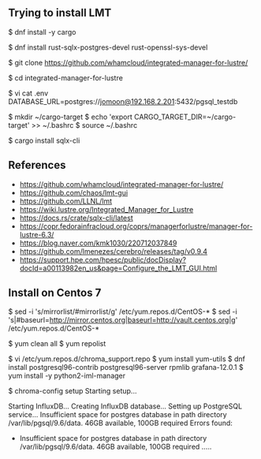 ## Trying to install LMT

$ dnf install -y cargo

$ dnf install rust-sqlx-postgres-devel rust-openssl-sys-devel

$ git clone https://github.com/whamcloud/integrated-manager-for-lustre/

$ cd integrated-manager-for-lustre

$ vi cat .env
DATABASE_URL=postgres://jomoon@192.168.2.201:5432/pgsql_testdb

$ mkdir ~/cargo-target
$ echo 'export CARGO_TARGET_DIR=~/cargo-target' >> ~/.bashrc
$ source ~/.bashrc

$ cargo install sqlx-cli



## References
- https://github.com/whamcloud/integrated-manager-for-lustre/
- https://github.com/chaos/lmt-gui
- https://github.com/LLNL/lmt
- https://wiki.lustre.org/Integrated_Manager_for_Lustre
- https://docs.rs/crate/sqlx-cli/latest
- https://copr.fedorainfracloud.org/coprs/managerforlustre/manager-for-lustre-6.3/
- https://blog.naver.com/kmk1030/220712037849
- https://github.com/lmenezes/cerebro/releases/tag/v0.9.4
- https://support.hpe.com/hpesc/public/docDisplay?docId=a00113982en_us&page=Configure_the_LMT_GUI.html


## Install on Centos 7

$ sed -i 's/mirrorlist/#mirrorlist/g' /etc/yum.repos.d/CentOS-*
$ sed -i 's|#baseurl=http://mirror.centos.org|baseurl=http://vault.centos.org|g' /etc/yum.repos.d/CentOS-*

$ yum clean all
$ yum repolist

$ vi /etc/yum.repos.d/chroma_support.repo
$ yum install yum-utils
$ dnf install postgresql96-contrib postgresql96-server rpmlib grafana-12.0.1
$ yum install -y python2-iml-manager

$ chroma-config setup
Starting setup...

Starting InfluxDB...
Creating InfluxDB database...
Setting up PostgreSQL service...
Insufficient space for postgres database in path directory /var/lib/pgsql/9.6/data. 46GB available, 100GB required
Errors found:
  * Insufficient space for postgres database in path directory /var/lib/pgsql/9.6/data. 46GB available, 100GB required
.....


